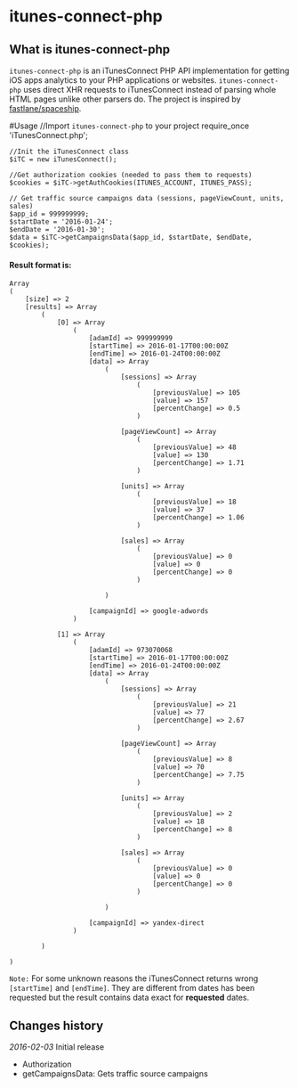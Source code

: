 # itunes-connect-php
## What is itunes-connect-php
`itunes-connect-php` is an iTunesConnect PHP API implementation for getting iOS apps analytics to your PHP applications or websites. `itunes-connect-php` uses direct XHR requests to iTunesConnect instead of parsing whole HTML pages unlike other parsers do.
The project is inspired by [fastlane/spaceship](https://github.com/fastlane/spaceship).

#Usage
    //Import `itunes-connect-php` to your project
    require_once 'iTunesConnect.php';

    //Init the iTunesConnect class
    $iTC = new iTunesConnect();

    //Get authorization cookies (needed to pass them to requests)
    $cookies = $iTC->getAuthCookies(ITUNES_ACCOUNT, ITUNES_PASS);

    // Get traffic source campaigns data (sessions, pageViewCount, units, sales)
    $app_id = 999999999;
    $startDate = '2016-01-24';
    $endDate = '2016-01-30';
    $data = $iTC->getCampaignsData($app_id, $startDate, $endDate, $cookies);

#### Result format is:
    Array
    (
        [size] => 2
        [results] => Array
            (
                [0] => Array
                    (
                        [adamId] => 999999999
                        [startTime] => 2016-01-17T00:00:00Z
                        [endTime] => 2016-01-24T00:00:00Z
                        [data] => Array
                            (
                                [sessions] => Array
                                    (
                                        [previousValue] => 105
                                        [value] => 157
                                        [percentChange] => 0.5
                                    )

                                [pageViewCount] => Array
                                    (
                                        [previousValue] => 48
                                        [value] => 130
                                        [percentChange] => 1.71
                                    )

                                [units] => Array
                                    (
                                        [previousValue] => 18
                                        [value] => 37
                                        [percentChange] => 1.06
                                    )

                                [sales] => Array
                                    (
                                        [previousValue] => 0
                                        [value] => 0
                                        [percentChange] => 0
                                    )

                            )

                        [campaignId] => google-adwords
                    )

                [1] => Array
                    (
                        [adamId] => 973070068
                        [startTime] => 2016-01-17T00:00:00Z
                        [endTime] => 2016-01-24T00:00:00Z
                        [data] => Array
                            (
                                [sessions] => Array
                                    (
                                        [previousValue] => 21
                                        [value] => 77
                                        [percentChange] => 2.67
                                    )

                                [pageViewCount] => Array
                                    (
                                        [previousValue] => 8
                                        [value] => 70
                                        [percentChange] => 7.75
                                    )

                                [units] => Array
                                    (
                                        [previousValue] => 2
                                        [value] => 18
                                        [percentChange] => 8
                                    )

                                [sales] => Array
                                    (
                                        [previousValue] => 0
                                        [value] => 0
                                        [percentChange] => 0
                                    )

                            )

                        [campaignId] => yandex-direct
                    )

            )

    )

`Note:` For some unknown reasons the iTunesConnect returns wrong `[startTime]` and `[endTime]`. They are different from dates has been requested but the result contains data exact for **requested** dates.

## Changes history
*2016-02-03*
Initial release
+ Authorization
+ getCampaignsData: Gets traffic source campaigns
